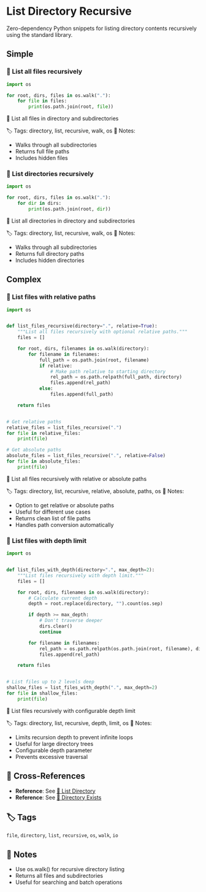 # List Directory Recursive

Zero-dependency Python snippets for listing directory contents recursively using the standard library.

## Simple

### 🧩 List all files recursively

```python
import os

for root, dirs, files in os.walk("."):
    for file in files:
        print(os.path.join(root, file))
```

📂 List all files in directory and subdirectories

🏷️ Tags: directory, list, recursive, walk, os
📝 Notes:
- Walks through all subdirectories
- Returns full file paths
- Includes hidden files

### 🧩 List directories recursively

```python
import os

for root, dirs, files in os.walk("."):
    for dir in dirs:
        print(os.path.join(root, dir))
```

📂 List all directories in directory and subdirectories

🏷️ Tags: directory, list, recursive, walk, os
📝 Notes:
- Walks through all subdirectories
- Returns full directory paths
- Includes hidden directories

## Complex

### 🧩 List files with relative paths

```python
import os


def list_files_recursive(directory=".", relative=True):
    """List all files recursively with optional relative paths."""
    files = []

    for root, dirs, filenames in os.walk(directory):
        for filename in filenames:
            full_path = os.path.join(root, filename)
            if relative:
                # Make path relative to starting directory
                rel_path = os.path.relpath(full_path, directory)
                files.append(rel_path)
            else:
                files.append(full_path)

    return files


# Get relative paths
relative_files = list_files_recursive(".")
for file in relative_files:
    print(file)

# Get absolute paths
absolute_files = list_files_recursive(".", relative=False)
for file in absolute_files:
    print(file)
```

📂 List all files recursively with relative or absolute paths

🏷️ Tags: directory, list, recursive, relative, absolute, paths, os
📝 Notes:
- Option to get relative or absolute paths
- Useful for different use cases
- Returns clean list of file paths
- Handles path conversion automatically

### 🧩 List files with depth limit

```python
import os


def list_files_with_depth(directory=".", max_depth=2):
    """List files recursively with depth limit."""
    files = []

    for root, dirs, filenames in os.walk(directory):
        # Calculate current depth
        depth = root.replace(directory, "").count(os.sep)

        if depth >= max_depth:
            # Don't traverse deeper
            dirs.clear()
            continue

        for filename in filenames:
            rel_path = os.path.relpath(os.path.join(root, filename), directory)
            files.append(rel_path)

    return files


# List files up to 2 levels deep
shallow_files = list_files_with_depth(".", max_depth=2)
for file in shallow_files:
    print(file)
```

📂 List files recursively with configurable depth limit

🏷️ Tags: directory, list, recursive, depth, limit, os
📝 Notes:
- Limits recursion depth to prevent infinite loops
- Useful for large directory trees
- Configurable depth parameter
- Prevents excessive traversal

## 🔗 Cross-References

- **Reference**: See [📂 List Directory](./list_directory.md)
- **Reference**: See [📂 Directory Exists](./directory_exists.md)

## 🏷️ Tags

`file`, `directory`, `list`, `recursive`, `os`, `walk`, `io`

## 📝 Notes

- Use os.walk() for recursive directory listing
- Returns all files and subdirectories
- Useful for searching and batch operations
